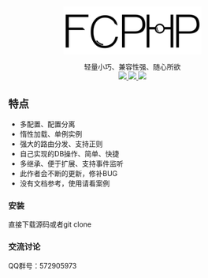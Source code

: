 <p align="center">
    <img src="logo.png" width="280" alt="FCPHP" align="center" />
</p>
<p align="center">
     轻量小巧、兼容性强、随心所欲<br />
	<a href="">
	    <img src="https://img.shields.io/badge/license-Apache-blue" />
	</a>
	<a href="">
	    <img src="https://img.shields.io/badge/fcphp-v6.0.0-red" />
	</a>
	<a href="">
	    <img src="https://img.shields.io/badge/php->%3D%207.0.0-brightgreen" />
	</a>
</p>

## 特点
- 多配置、配置分离
- 惰性加载、单例实例
- 强大的路由分发、支持正则
- 自己实现的DB操作、简单、快捷
- 多继承、便于扩展、支持事件监听
- 此作者会不断的更新，修补BUG
- 没有文档参考，使用请看案例

### 安装

直接下载源码或者git clone


### 交流讨论

QQ群号：572905973


